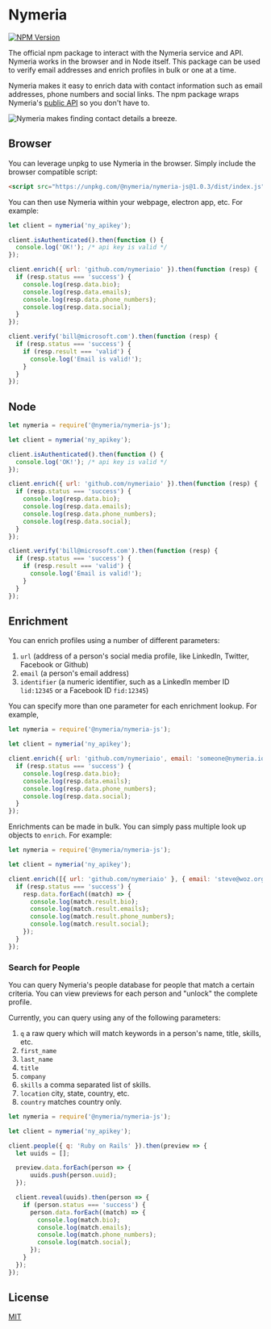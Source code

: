 Nymeria
=======

[![NPM Version](https://img.shields.io/npm/v/@nymeria/nymeria-js?style=flat-square)](https://www.npmjs.com/package/@nymeria/nymeria-js)

The official npm package to interact with the Nymeria service and API. Nymeria
works in the browser and in Node itself. This package can be used to verify
email addresses and enrich profiles in bulk or one at a time.

Nymeria makes it easy to enrich data with contact information such as email
addresses, phone numbers and social links. The npm package wraps Nymeria's [public
API](https://www.nymeria.io/developers) so you don't have to.

![Nymeria makes finding contact details a breeze.](https://www.nymeria.io/assets/images/marquee.png)

Browser
-------

You can leverage unpkg to use Nymeria in the browser. Simply include the
browser compatible script:

```html
<script src="https://unpkg.com/@nymeria/nymeria-js@1.0.3/dist/index.js"></script>
```

You can then use Nymeria within your webpage, electron app, etc. For example:

```javascript
let client = nymeria('ny_apikey');

client.isAuthenticated().then(function () {
  console.log('OK!'); /* api key is valid */
});

client.enrich({ url: 'github.com/nymeriaio' }).then(function (resp) {
  if (resp.status === 'success') {
    console.log(resp.data.bio);
    console.log(resp.data.emails);
    console.log(resp.data.phone_numbers);
    console.log(resp.data.social);
  }
});

client.verify('bill@microsoft.com').then(function (resp) {
  if (resp.status === 'success') {
    if (resp.result === 'valid') {
      console.log('Email is valid!');
    }
  }
});
```

Node
----

```javascript
let nymeria = require('@nymeria/nymeria-js');

let client = nymeria('ny_apikey');

client.isAuthenticated().then(function () {
  console.log('OK!'); /* api key is valid */
});

client.enrich({ url: 'github.com/nymeriaio' }).then(function (resp) {
  if (resp.status === 'success') {
    console.log(resp.data.bio);
    console.log(resp.data.emails);
    console.log(resp.data.phone_numbers);
    console.log(resp.data.social);
  }
});

client.verify('bill@microsoft.com').then(function (resp) {
  if (resp.status === 'success') {
    if (resp.result === 'valid') {
      console.log('Email is valid!');
    }
  }
});
```

Enrichment
----------

You can enrich profiles using a number of different parameters:

1. `url` (address of a person's social media profile, like LinkedIn, Twitter, Facebook or Github)
2. `email` (a person's email address)
3. `identifier` (a numeric identifier, such as a LinkedIn member ID `lid:12345` or a Facebook ID `fid:12345`)

You can specify more than one parameter for each enrichment lookup. For
example,

```javascript
let nymeria = require('@nymeria/nymeria-js');

let client = nymeria('ny_apikey');

client.enrich({ url: 'github.com/nymeriaio', email: 'someone@nymeria.io', identifier: 'fid:12345' }).then(function (resp) {
  if (resp.status === 'success') {
    console.log(resp.data.bio);
    console.log(resp.data.emails);
    console.log(resp.data.phone_numbers);
    console.log(resp.data.social);
  }
});
```

Enrichments can be made in bulk. You can simply pass multiple look up objects
to `enrich`. For example:

```javascript
let nymeria = require('@nymeria/nymeria-js');

let client = nymeria('ny_apikey');

client.enrich([{ url: 'github.com/nymeriaio' }, { email: 'steve@woz.org' }, { identifier: 'fid:12345' }]).then((resp) => {
  if (resp.status === 'success') {
    resp.data.forEach((match) => {
      console.log(match.result.bio);
      console.log(match.result.emails);
      console.log(match.result.phone_numbers);
      console.log(match.result.social);
    });
  }
});
```

### Search for People

You can query Nymeria's people database for people that match a certain
criteria. You can view previews for each person and "unlock" the complete
profile.

Currently, you can query using any of the following parameters:

1. `q` a raw query which will match keywords in a person's name, title, skills,
   etc.
2. `first_name`
3. `last_name`
4. `title`
5. `company`
6. `skills` a comma separated list of skills.
7. `location` city, state, country, etc.
8. `country` matches country only.

```javascript
let nymeria = require('@nymeria/nymeria-js');

let client = nymeria('ny_apikey');

client.people({ q: 'Ruby on Rails' }).then(preview => {
  let uuids = [];

  preview.data.forEach(person => {
      uuids.push(person.uuid);
  });

  client.reveal(uuids).then(person => {
    if (person.status === 'success') {
      person.data.forEach((match) => {
        console.log(match.bio);
        console.log(match.emails);
        console.log(match.phone_numbers);
        console.log(match.social);
      });
    }
  });
});
```

License
-------

[MIT](LICENSE)
